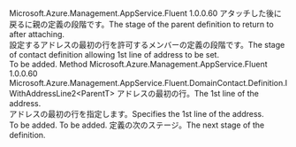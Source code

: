 <Type Name="IWithAddressLine1&lt;ParentT&gt;" FullName="Microsoft.Azure.Management.AppService.Fluent.DomainContact.Definition.IWithAddressLine1&lt;ParentT&gt;">
  <TypeSignature Language="C#" Value="public interface IWithAddressLine1&lt;ParentT&gt;" />
  <TypeSignature Language="ILAsm" Value=".class public interface auto ansi abstract IWithAddressLine1`1&lt;ParentT&gt;" />
  <TypeSignature Language="DocId" Value="T:Microsoft.Azure.Management.AppService.Fluent.DomainContact.Definition.IWithAddressLine1`1" />
  <TypeSignature Language="VB.NET" Value="Public Interface IWithAddressLine1(Of ParentT)" />
  <TypeSignature Language="F#" Value="type IWithAddressLine1&lt;'ParentT&gt; = interface" />
  <AssemblyInfo>
    <AssemblyName>Microsoft.Azure.Management.AppService.Fluent</AssemblyName>
    <AssemblyVersion>1.0.0.60</AssemblyVersion>
  </AssemblyInfo>
  <TypeParameters>
    <TypeParameter Name="ParentT" />
  </TypeParameters>
  <Interfaces />
  <Docs>
    <typeparam name="ParentT"><span data-ttu-id="378f5-101">アタッチした後に戻るに親の定義の段階です。</span><span class="sxs-lookup"><span data-stu-id="378f5-101">The stage of the parent definition to return to after attaching.</span></span></typeparam>
    <summary>
            <span data-ttu-id="378f5-102">設定するアドレスの最初の行を許可するメンバーの定義の段階です。</span><span class="sxs-lookup"><span data-stu-id="378f5-102">The stage of contact definition allowing 1st line of address to be set.</span></span>
            </summary>
    <remarks>To be added.</remarks>
  </Docs>
  <Members>
    <Member MemberName="WithAddressLine1">
      <MemberSignature Language="C#" Value="public Microsoft.Azure.Management.AppService.Fluent.DomainContact.Definition.IWithAddressLine2&lt;ParentT&gt; WithAddressLine1 (string addressLine1);" />
      <MemberSignature Language="ILAsm" Value=".method public hidebysig newslot virtual instance class Microsoft.Azure.Management.AppService.Fluent.DomainContact.Definition.IWithAddressLine2`1&lt;!ParentT&gt; WithAddressLine1(string addressLine1) cil managed" />
      <MemberSignature Language="DocId" Value="M:Microsoft.Azure.Management.AppService.Fluent.DomainContact.Definition.IWithAddressLine1`1.WithAddressLine1(System.String)" />
      <MemberSignature Language="VB.NET" Value="Public Function WithAddressLine1 (addressLine1 As String) As IWithAddressLine2(Of ParentT)" />
      <MemberSignature Language="F#" Value="abstract member WithAddressLine1 : string -&gt; Microsoft.Azure.Management.AppService.Fluent.DomainContact.Definition.IWithAddressLine2&lt;'ParentT&gt;" Usage="iWithAddressLine1.WithAddressLine1 addressLine1" />
      <MemberType>Method</MemberType>
      <AssemblyInfo>
        <AssemblyName>Microsoft.Azure.Management.AppService.Fluent</AssemblyName>
        <AssemblyVersion>1.0.0.60</AssemblyVersion>
      </AssemblyInfo>
      <ReturnValue>
        <ReturnType>Microsoft.Azure.Management.AppService.Fluent.DomainContact.Definition.IWithAddressLine2&lt;ParentT&gt;</ReturnType>
      </ReturnValue>
      <Parameters>
        <Parameter Name="addressLine1" Type="System.String" />
      </Parameters>
      <Docs>
        <param name="addressLine1"><span data-ttu-id="378f5-103">アドレスの最初の行。</span><span class="sxs-lookup"><span data-stu-id="378f5-103">The 1st line of the address.</span></span></param>
        <summary>
            <span data-ttu-id="378f5-104">アドレスの最初の行を指定します。</span><span class="sxs-lookup"><span data-stu-id="378f5-104">Specifies the 1st line of the address.</span></span>
            </summary>
        <returns>To be added.</returns>
        <remarks>To be added.</remarks>
        <return><span data-ttu-id="378f5-105">定義の次のステージ。</span><span class="sxs-lookup"><span data-stu-id="378f5-105">The next stage of the definition.</span></span></return>
      </Docs>
    </Member>
  </Members>
</Type>